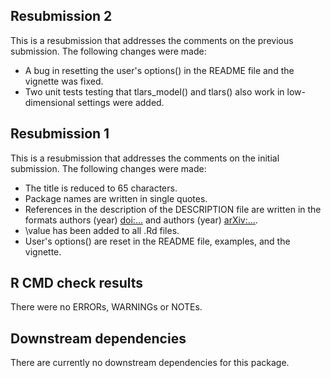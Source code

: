 ## Resubmission 2
This is a resubmission that addresses the comments on the previous submission. The following changes were made:

 * A bug in resetting the user's options() in the README file and the vignette was fixed.
 * Two unit tests testing that tlars_model() and tlars() also work in low-dimensional settings were added.
 
## Resubmission 1
This is a resubmission that addresses the comments on the initial submission. The following changes were made:

 * The title is reduced to 65 characters.
 * Package names are written in single quotes.
 * References in the description of the DESCRIPTION file are written in the formats authors (year) <doi:...> and authors (year) <arXiv:...>.
 * \value has been added to all .Rd files.
 * User's options() are reset in the README file, examples, and the vignette.

## R CMD check results
There were no ERRORs, WARNINGs or NOTEs.

## Downstream dependencies
There are currently no downstream dependencies for this package.
